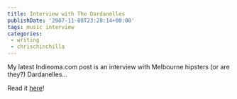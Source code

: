 ```yaml
---
title: Interview with The Dardanelles
publishDate: '2007-11-08T23:28:14+00:00'
tags: music interview
categories:
 - writing
 - chrischinchilla
---
```


My latest Indieoma.com post is an interview with Melbourne hipsters (or are they?) Dardanelles...

Read it <a href="https://www.indieoma.com/public_journal.php?d=496e05e1aea0a9c4655800e8a7b9ea28" target="_new">here</a>!
